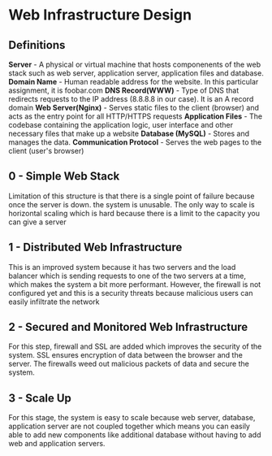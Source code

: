 # Web Infrastructure Design

## Definitions

**Server** - A physical or virtual machine that hosts componenents of the web stack such as web server, application server, application files and database.
**Domain Name** - Human readable address for the website. In this particular assignment, it is foobar.com
**DNS Record(WWW)** - Type of DNS that redirects requests to the IP address (8.8.8.8 in our case). It is an A record domain
**Web Server(Nginx)** - Serves static files to the client (browser) and acts as the entry point for all HTTP/HTTPS requests
**Application Files** - The codebase containing the application logic, user interface and other necessary files that make up a website
**Database (MySQL)** - Stores and manages the data. 
**Communication Protocol** - Serves the web pages to the client (user's browser)

## 0 - Simple Web Stack

Limitation of this structure is that there is a single point of failure because once the server is down. the system is unusable. The only way to scale is horizontal scaling which is hard because there is a limit to the capacity you can give a server

## 1 - Distributed Web Infrastructure

This is an improved system because it has two servers and the load balancer which is sending requests to one of the two servers at a time, which makes the system a bit more performant. However, the firewall is not configured yet and this is a security threats because malicious users can easily infiltrate the network

## 2 - Secured and Monitored Web Infrastructure

For this step, firewall and SSL are added which improves the security of the system. SSL ensures encryption of data between the browser and the server. The firewalls weed out malicious packets of data and secure the system. 

## 3 - Scale Up

For this stage, the system is easy to scale because web server, database, application server are not coupled together which means you can easily able to add new components like additional database without having to add web and application servers. 